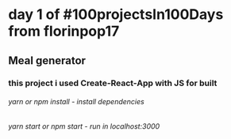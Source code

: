 # day 1 of #100projectsIn100Days from florinpop17

## Meal generator 

### this project i used Create-React-App with JS for built


###### yarn or npm install - install dependencies
###### yarn start or npm start - run in localhost:3000


